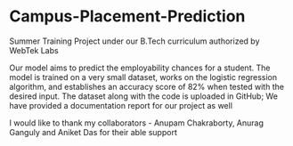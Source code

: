 # Campus-Placement-Prediction
Summer Training Project under our B.Tech curriculum authorized by WebTek Labs

Our model aims to predict the employability chances for a student. The model is trained on a very small dataset, works on the logistic regression algorithm, and establishes an accuracy score of 82% when tested with the desired input. The dataset along with the code is uploaded in GitHub; We have provided a documentation report for our project as well

I would like to thank my collaborators - Anupam Chakraborty, Anurag Ganguly and Aniket Das for their able support 
